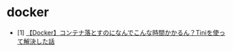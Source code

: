 # docker


- [1] [【Docker】コンテナ落とすのになんでこんな時間かかるん？Tiniを使って解決した話](https://zenn.dev/sato_frontend/articles/fc49ffb2fe5dfc)